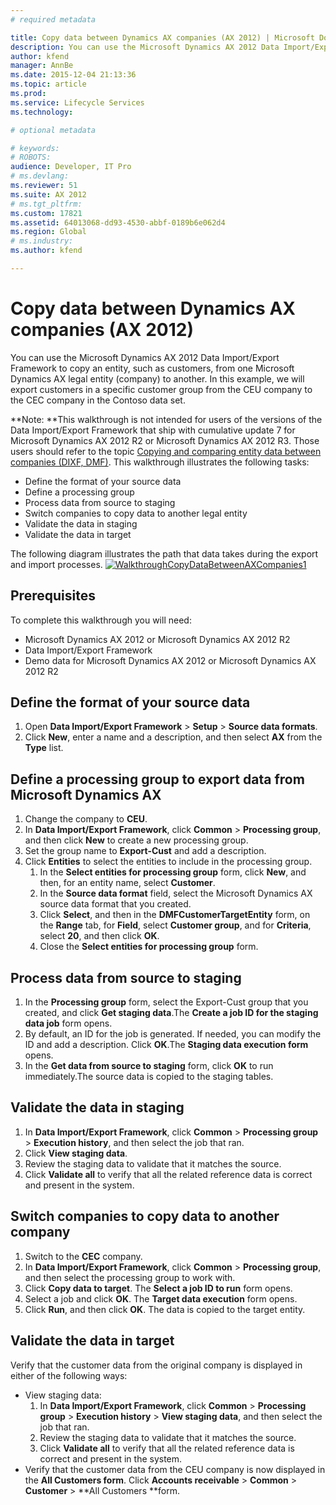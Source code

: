 ```yaml
---
# required metadata

title: Copy data between Dynamics AX companies (AX 2012) | Microsoft Docs
description: You can use the Microsoft Dynamics AX 2012 Data Import/Export Framework to copy an entity, such as customers, from one Microsoft Dynamics AX legal entity (company) to another. In this example, we will export customers in a specific customer group from the CEU company to the CEC company in the Contoso data set.
author: kfend
manager: AnnBe
ms.date: 2015-12-04 21:13:36
ms.topic: article
ms.prod: 
ms.service: Lifecycle Services
ms.technology: 

# optional metadata

# keywords: 
# ROBOTS: 
audience: Developer, IT Pro
# ms.devlang: 
ms.reviewer: 51
ms.suite: AX 2012
# ms.tgt_pltfrm: 
ms.custom: 17821
ms.assetid: 64013068-dd93-4530-abbf-0189b6e062d4
ms.region: Global
# ms.industry: 
ms.author: kfend

---
```


# Copy data between Dynamics AX companies (AX 2012)

You can use the Microsoft Dynamics AX 2012 Data Import/Export Framework to copy an entity, such as customers, from one Microsoft Dynamics AX legal entity (company) to another. In this example, we will export customers in a specific customer group from the CEU company to the CEC company in the Contoso data set.

**Note: **This walkthrough is not intended for users of the versions of the Data Import/Export Framework that ship with cumulative update 7 for Microsoft Dynamics AX 2012 R2 or Microsoft Dynamics AX 2012 R3. Those users should refer to the topic [Copying and comparing entity data between companies (DIXF, DMF)](https://docs.microsoft.com/en-us/dynamics365/operations/dev-itpro/lifecycle-services/ax-2012/copying-and-comparing-entity-data-between-companies-dixf-dmf). This walkthrough illustrates the following tasks:

-   Define the format of your source data
-   Define a processing group
-   Process data from source to staging
-   Switch companies to copy data to another legal entity
-   Validate the data in staging
-   Validate the data in target

The following diagram illustrates the path that data takes during the export and import processes. [![WalkthroughCopyDataBetweenAXCompanies1](./media/walkthroughcopydatabetweenaxcompanies1.jpg)](./media/walkthroughcopydatabetweenaxcompanies1.jpg)

## Prerequisites
To complete this walkthrough you will need:

-   Microsoft Dynamics AX 2012 or Microsoft Dynamics AX 2012 R2
-   Data Import/Export Framework
-   Demo data for Microsoft Dynamics AX 2012 or Microsoft Dynamics AX 2012 R2

## Define the format of your source data
1.  Open **Data Import/Export Framework** &gt; **Setup** &gt; **Source data formats**.
2.  Click **New**, enter a name and a description, and then select **AX** from the **Type** list.

## Define a processing group to export data from Microsoft Dynamics AX
1.  Change the company to **CEU**.
2.  In **Data Import/Export Framework**, click **Common** &gt; **Processing group**, and then click **New** to create a new processing group.
3.  Set the group name to **Export-Cust** and add a description.
4.  Click **Entities** to select the entities to include in the processing group.
    1.  In the **Select entities for processing group** form, click **New**, and then, for an entity name, select **Customer**.
    2.  In the **Source data format** field, select the Microsoft Dynamics AX source data format that you created.
    3.  Click **Select**, and then in the **DMFCustomerTargetEntity** form, on the **Range** tab, for **Field**, select **Customer group**, and for **Criteria**, select **20**, and then click **OK**.
    4.  Close the **Select entities for processing group** form.

## Process data from source to staging
1.  In the **Processing group** form, select the Export-Cust group that you created, and click **Get staging data**.The **Create a job ID for the staging data job** form opens.
2.  By default, an ID for the job is generated. If needed, you can modify the ID and add a description. Click **OK**.The **Staging data execution form** opens.
3.  In the **Get data from source to staging** form, click **OK** to run immediately.The source data is copied to the staging tables.

## Validate the data in staging
1.  In **Data Import/Export Framework**, click **Common** &gt; **Processing group** &gt; **Execution history**, and then select the job that ran.
2.  Click **View staging data**.
3.  Review the staging data to validate that it matches the source.
4.  Click **Validate all** to verify that all the related reference data is correct and present in the system.

## Switch companies to copy data to another company
1.  Switch to the **CEC** company.
2.  In **Data Import/Export Framework**, click **Common** &gt; **Processing group**, and then select the processing group to work with.
3.  Click **Copy data to target**. The **Select a job ID to run** form opens.
4.  Select a job and click **OK**. The **Target data execution** form opens.
5.  Click **Run**, and then click **OK**. The data is copied to the target entity.

## Validate the data in target
Verify that the customer data from the original company is displayed in either of the following ways:

-   View staging data:
    1.  In **Data Import/Export Framework**, click **Common** &gt; **Processing group** &gt; **Execution history** &gt; **View staging data**, and then select the job that ran.
    2.  Review the staging data to validate that it matches the source.
    3.  Click **Validate all** to verify that all the related reference data is correct and present in the system.
-   Verify that the customer data from the CEU company is now displayed in the **All Customers form**. Click **Accounts receivable** &gt; **Common** &gt; **Customer** &gt; **All Customers **form.


